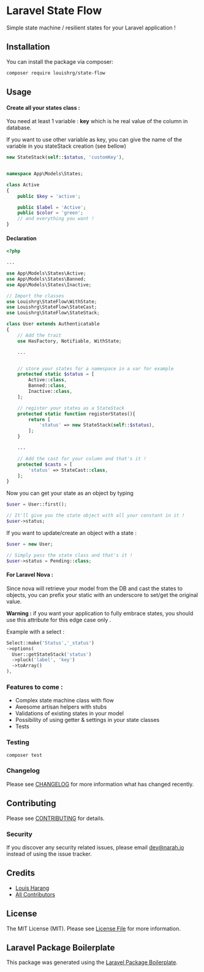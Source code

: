 # Laravel State Flow

Simple state machine / resilient states for your Laravel application !

## Installation

You can install the package via composer:

```bash
composer require louishrg/state-flow
```

## Usage


#### Create all your states class :


You need at least 1 variable : **key** which is he real value of the column in database.

If you want to use other variable as key, you can give the name of the variable in you stateStack creation (see bellow)

```php
new StateStack(self::$status, 'customKey'),
```

```php

namespace App\Models\States;

class Active
{
    public $key = 'active';

    public $label = 'Active';
    public $color = 'green';
    // and everything you want !
}

```

#### Declaration

``` php
<?php

...

use App\Models\States\Active;
use App\Models\States\Banned;
use App\Models\States\Inactive;

// Import the classes
use Louishrg\StateFlow\WithState;
use Louishrg\StateFlow\StateCast;
use Louishrg\StateFlow\StateStack;

class User extends Authenticatable
{
    // Add the trait
    use HasFactory, Notifiable, WithState;

    ...


    // store your states for a namespace in a var for example
    protected static $status = [
        Active::class,
        Banned::class,
        Inactive::class,
    ];

    // register your states as a StateStack
    protected static function registerStates(){
        return [
            'status' => new StateStack(self::$status),
        ];
    }

    ...

    // Add the cast for your column and that's it !
    protected $casts = [
        'status' => StateCast::class,
    ];
}

```

Now you can get your state as an object by typing

```php
$user = User::first();

// It'll give you the state object with all your constant in it !
$user->status;
```

If you want to update/create an object with a state :

```php
$user = new User;

// Simply pass the state class and that's it !
$user->status = Pending::class;
```

#### For Laravel Nova :

Since nova will retrieve your model from the DB and cast the states to objects, you can prefix your static with an underscore to set/get the original value.

**Warning :** if you want your application to fully embrace states, you should use this attribute for this edge case only .

Example with a select :

```php
Select::make('Status','_status')
->options(
  User::getStateStack('status')
  ->pluck('label', 'key')
  ->toArray()
),
```


### Features to come :

- Complex state machine class with flow
- Awesome artisan helpers with stubs
- Validations of existing states in your model
- Possibility of using getter & settings in your state classes
- Tests

### Testing

``` bash
composer test
```

### Changelog

Please see [CHANGELOG](CHANGELOG.md) for more information what has changed recently.

## Contributing

Please see [CONTRIBUTING](CONTRIBUTING.md) for details.

### Security

If you discover any security related issues, please email dev@narah.io instead of using the issue tracker.

## Credits

- [Louis Harang](https://github.com/louishrg)
- [All Contributors](../../contributors)

## License

The MIT License (MIT). Please see [License File](LICENSE.md) for more information.

## Laravel Package Boilerplate

This package was generated using the [Laravel Package Boilerplate](https://laravelpackageboilerplate.com).
